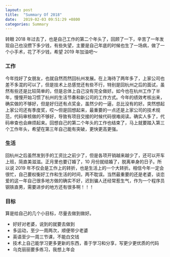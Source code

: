 ```yaml
---
layout: post
title:  "Summary Of 2018"
date:   2019-02-03 09:51:29 +0800
categories: Summary
---
```


转眼 2018 年过去了，也是自己工作的第二个年头了，回顾了一下，辛苦了一年发现自己也没攒下多少钱，有些失望，主要是自己年底的时候也生了一场病，做了一个小手术，花了不少钱，希望 2019 年加油吧～

### 工作

今年找好了女朋友，也就自然而然回杭州发展。在上海待了两年多了，上家公司也差不多混的可以了，但是技术上总感觉还有些不行，特别是回杭州之后的面试，虽然有些还是比较简单的，但是总体上自己没有完全做好。如今也在杭州工作了半年，慢慢开始习惯了杭州的生活节奏和新公司的工作方式。今年的绩效考核出来，确实做的不够好，但是好归还有点奖金，虽然少的一逼，总比没有的好。突然想起上家公司还有季度奖，哎～但是回想起来，最重要的一点还是上家公司的技术规范，代码审核做的不够好，导致有项目交接的时候代码很难阅读。确实人多了，代码审查也会麻烦起来。回想自己的第二个年头的工作也结束了，马上就要踏入第三个工作年头，希望在第三年自己能有突破，更快更高更强。

### 生活

回杭州之后虽然发到手的工资比之前少了，但是各项开销越来越少了，还可以开车上班，简直美滋滋。正月里也要订婚了，10 月份就结婚了，脱离单身的日子。所以说 2019 年不仅会是工作上的转折，也是生活上的一个大转折。相信今年一定会很忙，自己要权衡好工作和生活的时间，两不耽误。当然最重要的还是老婆，谈恋爱的这一年自己很多地方做的确实不好，迟到骗人还经常惹生气，作为一个程序员钢铁直男，需要进步的地方还有很多啊！！！

### 目标

算是给自己的几个小目标，尽量去做到做好。

- 好好对老婆，说到的就要去做到
- 多运动，至少一周两次，顺便带少老婆
- 英语至少一周三节课，不能白交钱
- 技术上自己能学习更多更新的东西，善于学习和分享，写更少更优质的代码
- 乌克丽丽要多练习，我想上年会
